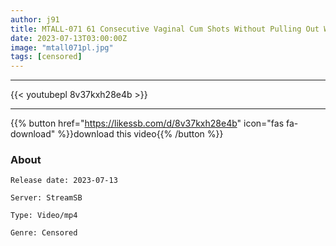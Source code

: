 ```yaml
---
author: j91
title: MTALL-071 61 Consecutive Vaginal Cum Shots Without Pulling Out When I Got Complained In A Physical Education Student’s Dirty Room Jun Suehiro
date: 2023-07-13T03:00:00Z
image: "mtall071pl.jpg"
tags: [censored]
---
```

___

{{< youtubepl 8v37kxh28e4b >}}
___

{{% button href="https://likessb.com/d/8v37kxh28e4b" icon="fas fa-download" %}}download this video{{% /button %}}
### About

`Release date: 2023-07-13`

`Server: StreamSB`

`Type: Video/mp4`

`Genre:	Censored`